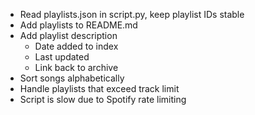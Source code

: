 - Read playlists.json in script.py, keep playlist IDs stable
- Add playlists to README.md
- Add playlist description
    - Date added to index
    - Last updated
    - Link back to archive
- Sort songs alphabetically
- Handle playlists that exceed track limit
- Script is slow due to Spotify rate limiting
